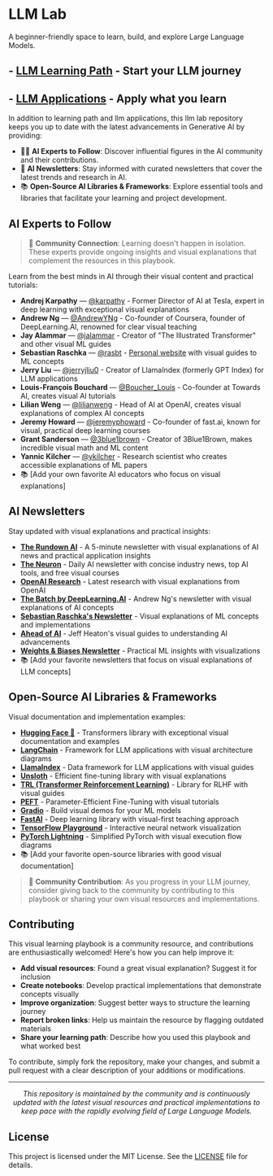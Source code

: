 # LLM Lab
A beginner-friendly space to learn, build, and explore Large Language Models.

## - [LLM Learning Path](https://github.com/GenAI-Learning-Lab/llm-lab/tree/main/llm-learning-path) - Start your LLM journey
## - [LLM Applications](https://github.com/GenAI-Learning-Lab/llm-lab/tree/main/llm-applications) - Apply what you learn


In addition to learning path and llm applications, this llm lab repository keeps you up to date with the latest advancements in Generative AI by providing:

- 🧑‍🏫 **AI Experts to Follow**: Discover influential figures in the AI community and their contributions.
- 📰 **AI Newsletters**: Stay informed with curated newsletters that cover the latest trends and research in AI.
- 📚 **Open-Source AI Libraries & Frameworks**: Explore essential tools and libraries that facilitate your learning and project development.

## **AI Experts to Follow**

> 👥 **Community Connection**: Learning doesn't happen in isolation. These experts provide ongoing insights and visual explanations that complement the resources in this playbook.

Learn from the best minds in AI through their visual content and practical tutorials:

- **Andrej Karpathy** — [@karpathy](https://twitter.com/karpathy) - Former Director of AI at Tesla, expert in deep learning with exceptional visual explanations
- **Andrew Ng** — [@AndrewYNg](https://twitter.com/AndrewYNg) - Co-founder of Coursera, founder of DeepLearning.AI, renowned for clear visual teaching
- **Jay Alammar** — [@jalammar](https://twitter.com/jalammar) - Creator of "The Illustrated Transformer" and other visual ML guides
- **Sebastian Raschka** — [@rasbt](https://twitter.com/rasbt) - [Personal website](https://sebastianraschka.com) with visual guides to ML concepts
- **Jerry Liu** — [@jerryjliu0](https://twitter.com/jerryjliu0) - Creator of LlamaIndex (formerly GPT Index) for LLM applications
- **Louis-François Bouchard** — [@Boucher_Louis](https://twitter.com/Boucher_Louis) - Co-founder at Towards AI, creates visual AI tutorials
- **Lilian Weng** — [@lilianweng](https://twitter.com/lilianweng) - Head of AI at OpenAI, creates visual explanations of complex AI concepts
- **Jeremy Howard** — [@jeremyphoward](https://twitter.com/jeremyphoward) - Co-founder of fast.ai, known for visual, practical deep learning courses
- **Grant Sanderson** — [@3blue1brown](https://twitter.com/3blue1brown) - Creator of 3Blue1Brown, makes incredible visual math and ML content
- **Yannic Kilcher** — [@ykilcher](https://twitter.com/ykilcher) - Research scientist who creates accessible explanations of ML papers
- 📚 [Add your own favorite AI educators who focus on visual explanations]

## **AI Newsletters**

Stay updated with visual explanations and practical insights:

- **[The Rundown AI](https://www.therundownai.com/)** - A 5-minute newsletter with visual explanations of AI news and practical application insights
- **[The Neuron](https://www.theneurondaily.com/)** - Daily AI newsletter with concise industry news, top AI tools, and free visual courses
- **[OpenAI Research](https://openai.com/news/research/)** - Latest research with visual explanations from OpenAI
- **[The Batch by DeepLearning.AI](https://www.deeplearning.ai/the-batch/)** - Andrew Ng's newsletter with visual explanations of AI concepts
- **[Sebastian Raschka's Newsletter](https://magazine.sebastianraschka.com/)** - Visual explanations of ML concepts and implementations
- **[Ahead of AI](https://magazine.sebastianraschka.com/)** - Jeff Heaton's visual guides to understanding AI advancements
- **[Weights & Biases Newsletter](https://wandb.ai/newsletter)** - Practical ML insights with visualizations
- 📚 [Add your favorite newsletters that focus on visual explanations of LLM concepts]

## **Open-Source AI Libraries & Frameworks**

Visual documentation and implementation examples:

- **[Hugging Face 🤗](https://huggingface.co/)** - Transformers library with exceptional visual documentation and examples
- **[LangChain](https://www.langchain.com/)** - Framework for LLM applications with visual architecture diagrams
- **[LlamaIndex](https://www.llamaindex.ai/)** - Data framework for LLM applications with visual guides
- **[Unsloth](https://unsloth.ai/)** - Efficient fine-tuning library with visual explanations
- **[TRL (Transformer Reinforcement Learning)](https://huggingface.co/docs/trl/index)** - Library for RLHF with visual guides
- **[PEFT](https://huggingface.co/docs/peft/index)** - Parameter-Efficient Fine-Tuning with visual tutorials
- **[Gradio](https://www.gradio.app/)** - Build visual demos for your ML models
- **[FastAI](https://www.fast.ai/)** - Deep learning library with visual-first teaching approach
- **[TensorFlow Playground](https://playground.tensorflow.org/)** - Interactive neural network visualization
- **[PyTorch Lightning](https://lightning.ai/docs/pytorch/latest/)** - Simplified PyTorch with visual execution flow diagrams
- 📚 [Add your favorite open-source libraries with good visual documentation]


> 🔄 **Community Contribution**: As you progress in your LLM journey, consider giving back to the community by contributing to this playbook or sharing your own visual resources and implementations.

## **Contributing**

This visual learning playbook is a community resource, and contributions are enthusiastically welcomed! Here's how you can help improve it:

- **Add visual resources**: Found a great visual explanation? Suggest it for inclusion
- **Create notebooks**: Develop practical implementations that demonstrate concepts visually
- **Improve organization**: Suggest better ways to structure the learning journey
- **Report broken links**: Help us maintain the resource by flagging outdated materials
- **Share your learning path**: Describe how you used this playbook and what worked best

To contribute, simply fork the repository, make your changes, and submit a pull request with a clear description of your additions or modifications.

---

<p align="center">
  <i>This repository is maintained by the community and is continuously updated with the latest visual resources and practical implementations to keep pace with the rapidly evolving field of Large Language Models.</i>
</p>


## License
This project is licensed under the MIT License. See the [LICENSE](LICENSE) file for details.